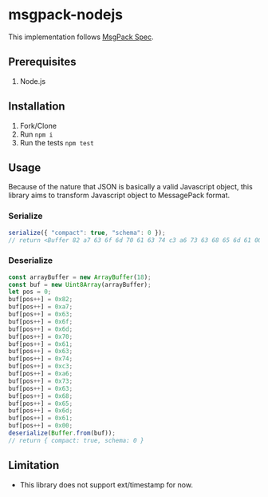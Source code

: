 # msgpack-nodejs

This implementation follows [MsgPack Spec](https://github.com/msgpack/msgpack/blob/master/spec.md).

## Prerequisites

1. Node.js

## Installation

1. Fork/Clone
2. Run `npm i`
3. Run the tests `npm test`

## Usage
Because of the nature that JSON is basically a valid Javascript object, this library aims to transform Javascript object to MessagePack format.  


### Serialize
```javascript
serialize({ "compact": true, "schema": 0 });
// return <Buffer 82 a7 63 6f 6d 70 61 63 74 c3 a6 73 63 68 65 6d 61 00>
```

### Deserialize
```javascript
const arrayBuffer = new ArrayBuffer(18);
const buf = new Uint8Array(arrayBuffer);
let pos = 0;
buf[pos++] = 0x82;
buf[pos++] = 0xa7;
buf[pos++] = 0x63;
buf[pos++] = 0x6f;
buf[pos++] = 0x6d;
buf[pos++] = 0x70;
buf[pos++] = 0x61;
buf[pos++] = 0x63;
buf[pos++] = 0x74;
buf[pos++] = 0xc3;
buf[pos++] = 0xa6;
buf[pos++] = 0x73;
buf[pos++] = 0x63;
buf[pos++] = 0x68;
buf[pos++] = 0x65;
buf[pos++] = 0x6d;
buf[pos++] = 0x61;
buf[pos++] = 0x00;
deserialize(Buffer.from(buf));
// return { compact: true, schema: 0 }
```

## Limitation
- This library does not support ext/timestamp for now.